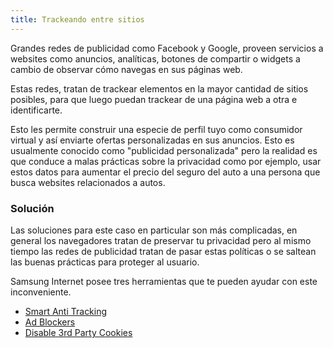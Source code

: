 ```yaml
---
title: Trackeando entre sitios
---
```


Grandes redes de publicidad como Facebook y Google, proveen servicios a websites como anuncios, analíticas, botones de compartir 
o widgets a cambio de observar cómo navegas en sus páginas web.

Estas redes, tratan de trackear elementos en la mayor cantidad de sitios posibles, para que luego puedan trackear de una página web a otra e identificarte.

Esto les permite construir una especie de perfil tuyo como consumidor virtual y así enviarte ofertas personalizadas en sus
anuncios. Esto es usualmente conocido como "publicidad personalizada" pero la realidad es que conduce a malas prácticas sobre la privacidad como por ejemplo, usar estos datos para aumentar el precio del seguro del auto a una persona que busca websites relacionados a autos.

### Solución

Las soluciones para este caso en particular son más complicadas, en general los navegadores tratan de preservar tu privacidad pero al mismo tiempo las redes de publicidad tratan de pasar estas políticas o se saltean las buenas prácticas para proteger al usuario.

Samsung Internet posee tres herramientas que te pueden ayudar con este inconveniente.

 - [Smart Anti Tracking](#smart-anti-tracking)
 - [Ad Blockers](#ad-blocking-extensions)
 - [Disable 3rd Party Cookies](#disable-3rd-party-cookies)
 